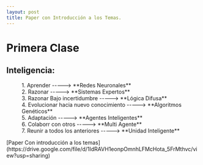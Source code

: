 ```yaml
---
layout: post
title: Paper con Introducción a los Temas. 
---
```

# Primera Clase

## Inteligencia:

<dl>
    <dd> 1. Aprender                              -----> **Redes Neuronales** </dd>
    <dd> 2. Razonar                               -----> **Sistemas Expertos** </dd>
    <dd> 3. Razonar Bajo incertidumbre            -----> **Lógica Difusa** </dd>
    <dd> 4. Evolucionar hacia nuevo conocimiento  -----> **Algoritmos Genéticos** </dd>
    <dd> 5. Adaptación                            -----> **Agentes Inteligentes** </dd>
    <dd> 6. Colaborr con otros                    -----> **Multi Agente** </dd>
    <dd> 7. Reunir a todos los anteriores         -----> **Unidad Inteligente** </dd>
 </dl>   
[Paper Con introducción a los temas](https://drive.google.com/file/d/1IdRAVH1eonpOmnhLFMcHota_5FrMthvc/view?usp=sharing)
    
